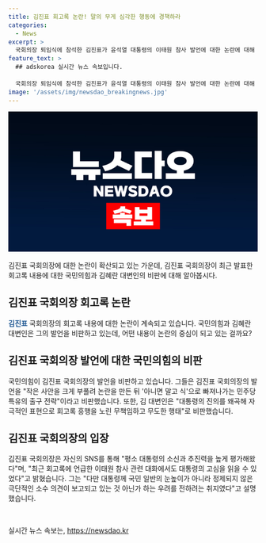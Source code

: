```yaml
---
title: 김진표 회고록 논란! 말의 무게 심각한 행동에 경책하라
categories:
  - News
excerpt: >
  국회의장 퇴임식에 참석한 김진표가 윤석열 대통령의 이태원 참사 발언에 대한 논란에 대해 후회 표명했다. 이에 국민의힘이 맹공을 퍼부을 정도로 논란이 커졌고, 국민적 아픔에 대한 존중 부족을 지적했다. 또한, 김 전 국회의장은 대통령의 발언을 왜곡하고 회고록을 이용한 무책임한 행위로 비판하며, 윤 대통령에게 사과를 요구했다. 민주당 의원 또한 해당 사건에 대한 추가 폭로로 논란을 증폭시켰다.
feature_text: >
  ## adskorea 실시간 뉴스 속보입니다.

  국회의장 퇴임식에 참석한 김진표가 윤석열 대통령의 이태원 참사 발언에 대한 논란에 대해 후회 표명했다. 이에 국민의힘이 맹공을 퍼부을 정도로 논란이 커졌고, 국민적 아픔에 대한 존중 부족을 지적했다. 또한, 김 전 국회의장은 대통령의 발언을 왜곡하고 회고록을 이용한 무책임한 행위로 비판하며, 윤 대통령에게 사과를 요구했다. 민주당 의원 또한 해당 사건에 대한 추가 폭로로 논란을 증폭시켰다.
image: '/assets/img/newsdao_breakingnews.jpg'
---
```


<p><img src="/assets/img/newsdao_breakingnews.jpg" alt="adskorea 속보" /></p>

<p data-ke-size="size16">김진표 국회의장에 대한 논란이 확산되고 있는 가운데, 김진표 국회의장이 최근 발표한 회고록 내용에 대한 국민의힘과 김혜란 대변인의 비판에 대해 알아봅시다.</p>

<h2 data-ke-size="size26">김진표 국회의장 회고록 논란</h2>

<p data-ke-size="size16"><b><span style="color: #1a5490;">김진표</span></b> 국회의장의 회고록 내용에 대한 논란이 계속되고 있습니다. 국민의힘과 김혜란 대변인은 그의 발언을 비판하고 있는데, 어떤 내용이 논란의 중심이 되고 있는 걸까요?</p>

<h2 data-ke-size="size26">김진표 국회의장 발언에 대한 국민의힘의 비판</h2>

<p data-ke-size="size16">국민의힘이 김진표 국회의장의 발언을 비판하고 있습니다. 그들은 김진표 국회의장의 발언을 "작은 사안을 크게 부풀려 논란을 만든 뒤 '아니면 말고 식'으로 빠져나가는 민주당 특유의 출구 전략"이라고 비판했습니다. 또한, 김 대변인은 "대통령의 진의를 왜곡해 자극적인 표현으로 회고록 흥행을 노린 무책임하고 무도한 행태"로 비판했습니다.</p>

<h2 data-ke-size="size26">김진표 국회의장의 입장</h2>

<p data-ke-size="size16">김진표 국회의장은 자신의 SNS를 통해 "평소 대통령의 소신과 추진력을 높게 평가해왔다"며, "최근 회고록에 언급한 이태원 참사 관련 대화에서도 대통령의 고심을 읽을 수 있었다"고 밝혔습니다. 그는 "다만 대통령께 국민 일반의 눈높이가 아니라 정제되지 않은 극단적인 소수 의견이 보고되고 있는 것 아닌가 하는 우려를 전하려는 취지였다"고 설명했습니다.</p>

<p data-ke-size="size16">&nbsp;</p>
실시간 뉴스 속보는, <a href="https://newsdao.kr" rel="dofollow">https://newsdao.kr</a>


